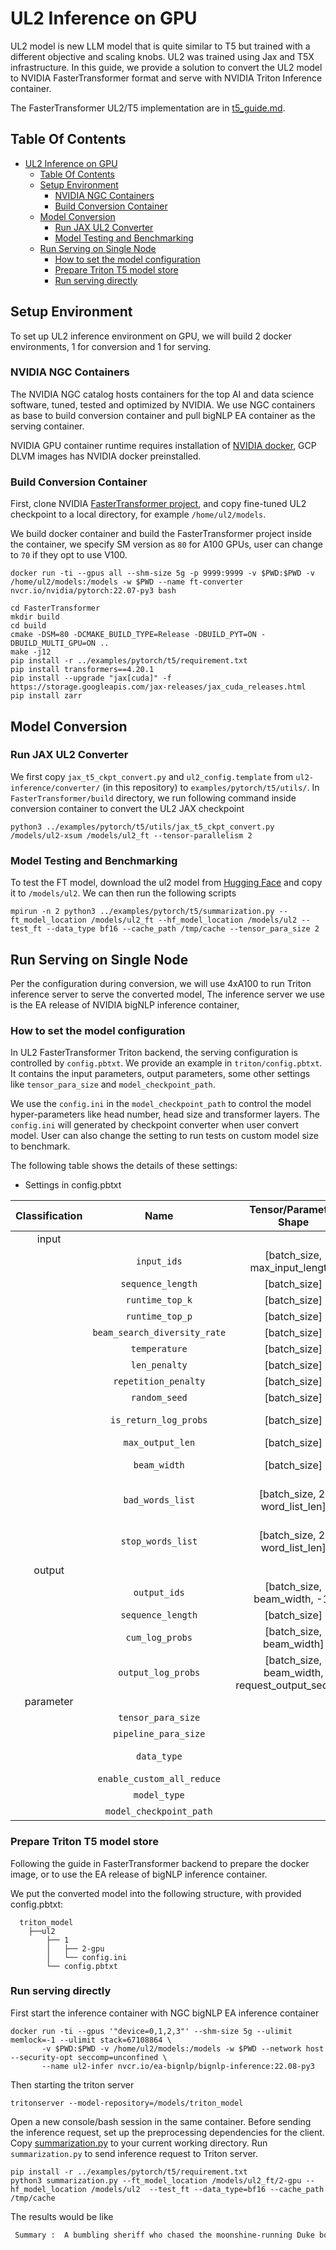 <!--
# Copyright (c) 2022, NVIDIA CORPORATION. All rights reserved.
#
# Redistribution and use in source and binary forms, with or without
# modification, are permitted provided that the following conditions
# are met:
#  * Redistributions of source code must retain the above copyright
#    notice, this list of conditions and the following disclaimer.
#  * Redistributions in binary form must reproduce the above copyright
#    notice, this list of conditions and the following disclaimer in the
#    documentation and/or other materials provided with the distribution.
#  * Neither the name of NVIDIA CORPORATION nor the names of its
#    contributors may be used to endorse or promote products derived
#    from this software without specific prior written permission.
#
# THIS SOFTWARE IS PROVIDED BY THE COPYRIGHT HOLDERS ``AS IS'' AND ANY
# EXPRESS OR IMPLIED WARRANTIES, INCLUDING, BUT NOT LIMITED TO, THE
# IMPLIED WARRANTIES OF MERCHANTABILITY AND FITNESS FOR A PARTICULAR
# PURPOSE ARE DISCLAIMED.  IN NO EVENT SHALL THE COPYRIGHT OWNER OR
# CONTRIBUTORS BE LIABLE FOR ANY DIRECT, INDIRECT, INCIDENTAL, SPECIAL,
# EXEMPLARY, OR CONSEQUENTIAL DAMAGES (INCLUDING, BUT NOT LIMITED TO,
# PROCUREMENT OF SUBSTITUTE GOODS OR SERVICES; LOSS OF USE, DATA, OR
# PROFITS; OR BUSINESS INTERRUPTION) HOWEVER CAUSED AND ON ANY THEORY
# OF LIABILITY, WHETHER IN CONTRACT, STRICT LIABILITY, OR TORT
# (INCLUDING NEGLIGENCE OR OTHERWISE) ARISING IN ANY WAY OUT OF THE USE
# OF THIS SOFTWARE, EVEN IF ADVISED OF THE POSSIBILITY OF SUCH DAMAGE.
-->

# UL2 Inference on GPU

UL2 model is new LLM model that is quite similar to T5 but trained with a different objective and scaling knobs. UL2 was trained using Jax and T5X infrastructure. In this guide, we provide a solution to convert the UL2 model to NVIDIA FasterTransformer format and serve with NVIDIA Triton Inference container. 

The FasterTransformer UL2/T5 implementation are in [t5_guide.md](https://github.com/NVIDIA/FasterTransformer/blob/main/docs/t5_guide.md). 

## Table Of Contents
 
- [UL2 Inference on GPU](#ul2-inference-on-gpu)
  - [Table Of Contents](#table-of-contents)
  - [Setup Environment](#setup-environment)
    - [NVIDIA NGC Containers](#nvidia-ngc-containers)
    - [Build Conversion Container](#build-conversion-container)
  - [Model Conversion](#model-conversion)
    - [Run JAX UL2 Converter](#run-jax-ul2-converter)
    - [Model Testing and Benchmarking](#model-testing-and-benchmarking)
  - [Run Serving on Single Node](#run-serving-on-single-node)
    - [How to set the model configuration](#how-to-set-the-model-configuration)
    - [Prepare Triton T5 model store](#prepare-triton-t5-model-store)
    - [Run serving directly](#run-serving-directly)

## Setup Environment

To set up UL2 inference environment on GPU, we will build 2 docker environments, 1 for conversion and 1 for serving. 

### NVIDIA NGC Containers

The NVIDIA NGC catalog hosts containers for the top AI and data science software, tuned, tested and optimized by NVIDIA. We use NGC containers as base to build conversion container and pull bigNLP EA container as the serving container. 

NVIDIA GPU container runtime requires installation of [NVIDIA docker](https://docs.nvidia.com/datacenter/cloud-native/container-toolkit/overview.html), GCP DLVM images has NVIDIA docker preinstalled.

### Build Conversion Container

First, clone NVIDIA [FasterTransformer project](https://github.com/NVIDIA/FasterTransformer), and copy fine-tuned UL2 checkpoint to a local directory, for example `/home/ul2/models`.

We build docker container and build the FasterTransformer project inside the container, we specify SM version as `80` for A100 GPUs, user can change to `70` if they opt to use V100. 
```
docker run -ti --gpus all --shm-size 5g -p 9999:9999 -v $PWD:$PWD -v /home/ul2/models:/models -w $PWD --name ft-converter nvcr.io/nvidia/pytorch:22.07-py3 bash

cd FasterTransformer
mkdir build
cd build
cmake -DSM=80 -DCMAKE_BUILD_TYPE=Release -DBUILD_PYT=ON -DBUILD_MULTI_GPU=ON ..
make -j12
pip install -r ../examples/pytorch/t5/requirement.txt
pip install transformers==4.20.1
pip install --upgrade "jax[cuda]" -f https://storage.googleapis.com/jax-releases/jax_cuda_releases.html
pip install zarr
```

## Model Conversion

### Run JAX UL2 Converter

We first copy `jax_t5_ckpt_convert.py` and `ul2_config.template` from `ul2-inference/converter/` (in this repository) to `examples/pytorch/t5/utils/`. In `FasterTransformer/build` directory, we run following command  inside conversion container to convert the UL2 JAX checkpoint 

```
python3 ../examples/pytorch/t5/utils/jax_t5_ckpt_convert.py /models/ul2-xsum /models/ul2_ft --tensor-parallelism 2
```

### Model Testing and Benchmarking

To test the FT model, download the ul2 model from [Hugging Face](https://huggingface.co/google/ul2/tree/main) and copy it to `/models/ul2`. We can then run the following scripts
```
mpirun -n 2 python3 ../examples/pytorch/t5/summarization.py --ft_model_location /models/ul2_ft --hf_model_location /models/ul2 --test_ft --data_type bf16 --cache_path /tmp/cache --tensor_para_size 2
```

## Run Serving on Single Node

Per the configuration during conversion, we will use 4xA100 to run Triton inference server to serve the converted model, The inference server we use is the EA release of NVIDIA bigNLP inference container, 

### How to set the model configuration

In UL2 FasterTransformer Triton backend, the serving configuration is controlled by `config.pbtxt`. We provide an example in `triton/config.pbtxt`. It contains the input parameters, output parameters, some other settings like `tensor_para_size` and `model_checkpoint_path`. 

We use the `config.ini` in the `model_checkpoint_path` to control the model hyper-parameters like head number, head size and transformer layers. The `config.ini` will generated by checkpoint converter when user convert model. User can also change the setting to run tests on custom model size to benchmark.  

The following table shows the details of these settings:

* Settings in config.pbtxt

| Classification |             Name             |              Tensor/Parameter Shape              | Data Type |                                                                 Description                                                                 |
| :------------: | :--------------------------: | :----------------------------------------------: | :-------: | :-----------------------------------------------------------------------------------------------------------------------------------------: |
|     input      |                              |                                                  |           |                                                                                                                                             |
|                |         `input_ids`          |          [batch_size, max_input_length]          |  uint32   |                                                        input ids after tokenization                                                         |
|                |      `sequence_length`       |                   [batch_size]                   |  uint32   |                                                     real sequence length of each input                                                      |
|                |       `runtime_top_k`        |                   [batch_size]                   |  uint32   |                                                 **Optional**. candidate number for sampling                                                 |
|                |       `runtime_top_p`        |                   [batch_size]                   |   float   |                                               **Optional**. candidate threshold for sampling                                                |
|                | `beam_search_diversity_rate` |                   [batch_size]                   |   float   |                     **Optional**. diversity rate for beam search in this [paper](https://arxiv.org/pdf/1611.08562.pdf)                      |
|                |        `temperature`         |                   [batch_size]                   |   float   |                                                     **Optional**. temperature for logit                                                     |
|                |        `len_penalty`         |                   [batch_size]                   |   float   |                                                   **Optional**. length penalty for logit                                                    |
|                |     `repetition_penalty`     |                   [batch_size]                   |   float   |                                                 **Optional**. repetition penalty for logit                                                  |
|                |        `random_seed`         |                   [batch_size]                   |  uint64   |                                                   **Optional**. random seed for sampling                                                    |
|                |    `is_return_log_probs`     |                   [batch_size]                   |   bool    |                                    **Optional**. flag to return the log probs of generated token or not.                                    |
|                |       `max_output_len`       |                   [batch_size]                   |  uint32   |                                                  **Optional**. max output sequence length                                                   |
|                |         `beam_width`         |                   [batch_size]                   |  uint32   |                                   **Optional**. beam size for beam search, using sampling if setting to 1                                   |
|                |       `bad_words_list`       |          [batch_size, 2, word_list_len]          |   int32   |  **Optional**. List of tokens (words) to never sample. Should be generated with FasterTransformer/examples/pytorch/gpt/utils/word_list.py   |
|                |      `stop_words_list`       |          [batch_size, 2, word_list_len]          |   int32   | **Optional**. List of tokens (words) that stop sampling. Should be generated with FasterTransformer/examples/pytorch/gpt/utils/word_list.py |
|     output     |                              |                                                  |           |                                                                                                                                             |
|                |         `output_ids`         |           [batch_size, beam_width, -1]           |  uint32   |                                                      output ids before detokenization                                                       |
|                |      `sequence_length`       |                   [batch_size]                   |  uint32   |                                                     real sequence length of each output                                                     |
|                |       `cum_log_probs`        |             [batch_size, beam_width]             |   float   |                                         **Optional**. cumulative log probability of output sentence                                         |
|                |      `output_log_probs`      | [batch_size, beam_width, request_output_seq_len] |   float   |                              **Optional**. It records the log probability of logits at each step for sampling.                              |
|   parameter    |                              |                                                  |           |                                                                                                                                             |
|                |      `tensor_para_size`      |                                                  |    int    |                                                   parallelism ways in tensor parallelism                                                    |
|                |     `pipeline_para_size`     |                                                  |    int    |                                                  parallelism ways in pipeline parallelism                                                   |
|                |         `data_type`          |                                                  |  string   |                                     infernce data type: fp32 = float32, fp16 = float16, bf16 = bfloat16                                     |
|                |  `enable_custom_all_reduce`  |                                                  |   bool    |                                                       use custom all reduction or not                                                       |
|                |         `model_type`         |                                                  |  string   |                                                                must use `T5`                                                                |
|                |   `model_checkpoint_path`    |                                                  |  string   |                                             the path to save `config.ini` and weights of model                                              |

### Prepare Triton T5 model store

Following the guide in FasterTransformer backend to prepare the docker image, or to use the EA release of bigNLP inference container. 

We put the converted model into the following structure, with provided config.pbtxt:
```
  triton_model
    ├──ul2 
        ├── 1
        │   ├── 2-gpu
        │   └── config.ini 
        └── config.pbtxt                    
```

### Run serving directly

First start the inference container with NGC bigNLP EA inference container 
```
docker run -ti --gpus '"device=0,1,2,3"' --shm-size 5g --ulimit memlock=-1 --ulimit stack=67108864 \
       -v $PWD:$PWD -v /home/ul2/models:/models -w $PWD --network host --security-opt seccomp=unconfined \
       --name ul2-infer nvcr.io/ea-bignlp/bignlp-inference:22.08-py3
```

Then starting the triton server
```
tritonserver --model-repository=/models/triton_model
```

Open a new console/bash session in the same container. Before sending the inference request, set up the preprocessing dependencies for the client. Copy [summarization.py](https://github.com/mengdong/ul2-inference/blob/main/client-side/summarization.py) to your current working directory. Run `summarization.py` to send inference request to Triton server. 
```
pip install -r ../examples/pytorch/t5/requirement.txt
python3 summarization.py --ft_model_location /models/ul2_ft/2-gpu --hf_model_location /models/ul2  --test_ft --data_type=bf16 --cache_path /tmp/cache
```

The results would be like
```bash
 Summary :  A bumbling sheriff who chased the moonshine-running Duke boys back and forth across the back roads of a fictitious Georgia county has died.</s>.
```

